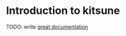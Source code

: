 # Introduction to kitsune

TODO: write [great documentation](http://jacobian.org/writing/what-to-write/)
